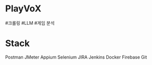 # PlayVoX
#크롤링 #LLM #게임 분석

# Stack
Postman
JMeter
Appium
Selenium
JIRA
Jenkins
Docker
Firebase
Git
